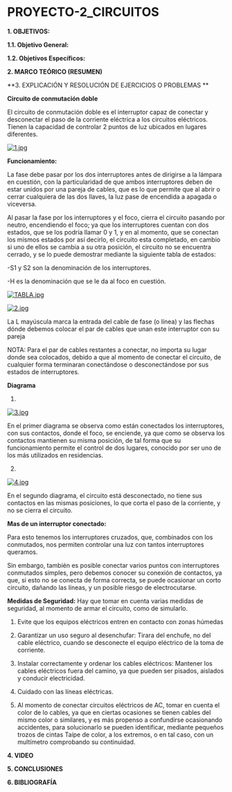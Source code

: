 # **PROYECTO-2_CIRCUITOS**

**1. OBJETIVOS:**

**1.1. Objetivo General:**



**1.2. Objetivos Específicos:**


**2. MARCO TEÓRICO (RESUMEN)**


**3. EXPLICACIÓN Y RESOLUCIÓN DE EJERCICIOS O PROBLEMAS **

**Circuito de conmutación doble**


El circuito de conmutación doble es el interruptor capaz de conectar y desconectar el paso de la corriente eléctrica a los circuitos eléctricos. Tienen la capacidad de controlar 2 puntos de luz ubicados en lugares diferentes.

[![1.jpg](https://i.postimg.cc/ry32gq0Z/1.jpg)](https://postimg.cc/nM4Whb1q)

**Funcionamiento:**

La fase debe pasar por los dos interruptores antes de dirigirse a la lámpara en cuestión, con la particularidad de que ambos interruptores deben de estar unidos por una pareja de cables, que es lo que permite que al abrir o cerrar cualquiera de las dos llaves, la luz pase de encendida a apagada o viceversa.

Al pasar la fase por los interruptores y el foco, cierra el circuito pasando por neutro, encendiendo el foco; ya que los interruptores cuentan con dos estados, que se los podría llamar 0 y 1, y en al momento, que se conectan los mismos estados por así decirlo, el circuito esta completado, en cambio si uno de ellos se cambia a su otra posición, el circuito no se encuentra cerrado, y se lo puede demostrar mediante la siguiente tabla de estados:

-S1 y S2 son la denominación de los interruptores.

-H es la denominación que se le da al foco en cuestión.

[![TABLA.jpg](https://i.postimg.cc/MHj4gjMP/TABLA.jpg)](https://postimg.cc/MfqdQHYV) 
 
[![2.jpg](https://i.postimg.cc/qvLk19dt/2.jpg)](https://postimg.cc/jDD0532K)

La L mayúscula marca la entrada del cable de fase (o línea) y las flechas dónde debemos colocar el par de cables que unan este interruptor con su pareja

NOTA: Para el par de cables restantes a conectar, no importa su lugar donde sea colocados, debido a que al momento de conectar el circuito, de cualquier forma terminaran conectándose o desconectándose por sus estados de interruptores.

**Diagrama**
  
1)	                                                                          

[![3.jpg](https://i.postimg.cc/05fc2nxY/3.jpg)](https://postimg.cc/z3ynxnyv)

En el primer diagrama se observa como están conectados los interruptores, con sus contactos, donde el foco, se enciende, ya que como se observa los contactos mantienen su misma posición, de tal forma que su funcionamiento permite el control de dos lugares, conocido por ser uno de los más utilizados en residencias.

2)

[![4.jpg](https://i.postimg.cc/JnwM0mN2/4.jpg)](https://postimg.cc/SXGw1Bt6)

En el segundo diagrama, el circuito está desconectado, no tiene sus contactos en las mismas posiciones, lo que corta el paso de la corriente, y no se cierra el circuito.

**Mas de un interruptor conectado:**

Para esto tenemos los interruptores cruzados, que, combinados con los conmutados, nos permiten controlar una luz con tantos interruptores queramos.

Sin embargo, también es posible conectar varios puntos con interruptores conmutados simples, pero debemos conocer su conexión de contactos, ya que, si esto no se conecta de forma correcta, se puede ocasionar un corto circuito, dañando las líneas, y un posible riesgo de electrocutarse.

**Medidas de Seguridad:**
Hay que tomar en cuenta varias medidas de seguridad, al momento de armar el circuito, como de simularlo.

1.	Evite que los equipos eléctricos entren en contacto con zonas húmedas

2.	Garantizar un uso seguro al desenchufar: Tirara del enchufe, no del cable eléctrico, cuando se desconecte el equipo eléctrico de la toma de corriente.

3.	Instalar correctamente y ordenar los cables eléctricos: Mantener los cables eléctricos fuera del camino, ya que pueden ser pisados, aislados y conducir electricidad. 

4.	Cuidado con las líneas eléctricas.

5. Al momento de conectar circuitos eléctricos de AC, tomar en cuenta el color de lo cables, ya que en ciertas ocasiones se tienen cables del mismo color o similares, y es más propenso a confundirse ocasionando accidentes, para solucionarlo se pueden identificar, mediante pequeños trozos de cintas Taípe de color, a los extremos, o en tal caso, con un multímetro comprobando su continuidad.


**4. VIDEO**



**5. CONCLUSIONES**



**6. BIBLIOGRAFÍA**

